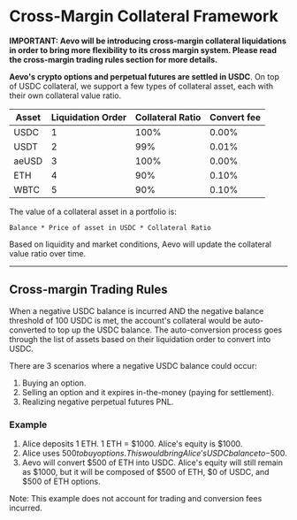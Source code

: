 # Cross-Margin Collateral Framework

**IMPORTANT: Aevo will be introducing cross-margin collateral liquidations in order to bring more flexibility to its cross margin system. Please read the cross-margin trading rules section for more details.**



**Aevo's crypto options and perpetual futures are settled in USDC**. On top of USDC collateral, we support a few types of collateral asset, each with their own collateral value ratio.

<table><thead><tr><th>Asset</th><th data-type="number">Liquidation Order</th><th>Collateral Ratio</th><th>Convert fee</th></tr></thead><tbody><tr><td>USDC</td><td>1</td><td>100%</td><td>0.00%</td></tr><tr><td>USDT</td><td>2</td><td>99%</td><td>0.01%</td></tr><tr><td>aeUSD</td><td>3</td><td>100%</td><td>0.00%</td></tr><tr><td>ETH</td><td>4</td><td>90%</td><td>0.10%</td></tr><tr><td>WBTC</td><td>5</td><td>90%</td><td>0.10%</td></tr></tbody></table>

The value of a collateral asset in a portfolio is:

```
Balance * Price of asset in USDC * Collateral Ratio
```

Based on liquidity and market conditions, Aevo will update the collateral value ratio over time.

***

## Cross-margin Trading Rules

When a negative USDC balance is incurred AND the negative balance threshold of 100 USDC is met, the account's collateral would be auto-converted to top up the USDC balance. The auto-conversion process goes through the list of assets based on their liquidation order to convert into USDC.

There are 3 scenarios where a negative USDC balance could occur:

1. Buying an option.
2. Selling an option and it expires in-the-money (paying for settlement).
3. Realizing negative perpetual futures PNL.

### Example

1. Alice deposits 1 ETH. 1 ETH = $1000. Alice's equity is $1000.
2. Alice uses $500 to buy options. This would bring Alice's USDC balance to -$500.
3. Aevo will convert $500 of ETH into USDC. Alice's equity will still remain as $1000, but it will be composed of $500 of ETH, $0 of USDC, and $500 of ETH options.

Note: This example does not account for trading and conversion fees incurred.

